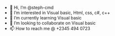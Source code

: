 - 👋 Hi, I’m @steph-cmd
- 👀 I’m interested in Visual basic, Html, css, c#, c++
- 🌱 I’m currently learning Visual basic
- 💞️ I’m looking to collaborate on Visual basic
- 📫 How to reach me @ +2345 494 0723

<!---
steph-cmd/steph-cmd is a ✨ special ✨ repository because its `README.md` (this file) appears on your GitHub profile.
You can click the Preview link to take a look at your changes.
--->
